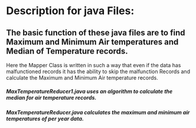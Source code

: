 # Description for java Files:

## The basic function of these java files are to find Maximum and Minimum Air temperatures and Median of Temperature records.

Here the Mapper Class is written in such a way that even if the data has malfunctioned records it has the ability to skip the malfunction Records and calculate the Maximum and Minimum Air temperature records.

##### MaxTemperatureReducer1.java uses an algorithm to calculate the median for air temperature records.

##### MaxTemperatureReducer.java calculates the maximum and minimum air temperatures of per year data.

